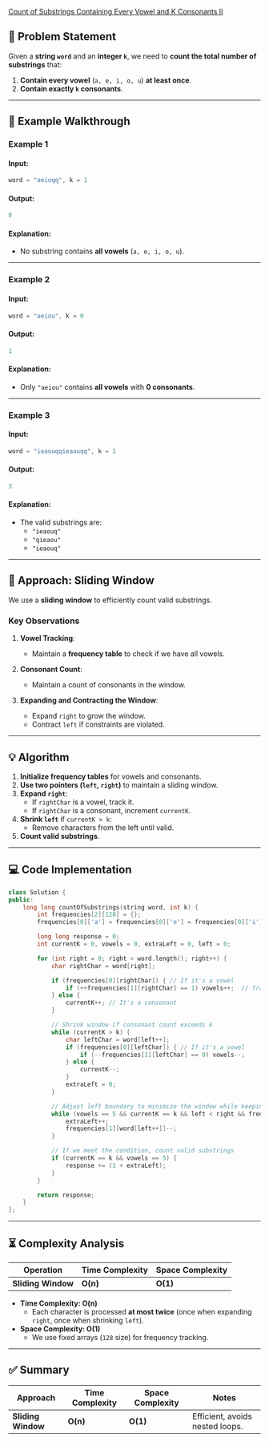[Count of Substrings Containing Every Vowel and K Consonants II](https://leetcode.com/problems/count-of-substrings-containing-every-vowel-and-k-consonants-ii/description/?envType=daily-question&envId=2025-03-10)

## **📌 Problem Statement**
Given a **string `word`** and an **integer `k`**, we need to **count the total number of substrings** that:
1. **Contain every vowel** (`a, e, i, o, u`) **at least once**.
2. **Contain exactly `k` consonants**.

---

## **🔹 Example Walkthrough**
### **Example 1**
#### **Input:**
```cpp
word = "aeioqq", k = 1
```
#### **Output:**
```cpp
0
```
#### **Explanation:**
- No substring contains **all vowels** (`a, e, i, o, u`).

---

### **Example 2**
#### **Input:**
```cpp
word = "aeiou", k = 0
```
#### **Output:**
```cpp
1
```
#### **Explanation:**
- Only `"aeiou"` contains **all vowels** with **0 consonants**.

---

### **Example 3**
#### **Input:**
```cpp
word = "ieaouqqieaouqq", k = 1
```
#### **Output:**
```cpp
3
```
#### **Explanation:**
- The valid substrings are:
  - `"ieaouq"`
  - `"qieaou"`
  - `"ieaouq"`

---

## **🚀 Approach: Sliding Window**
We use a **sliding window** to efficiently count valid substrings.

### **Key Observations**
1. **Vowel Tracking**:
   - Maintain a **frequency table** to check if we have all vowels.
   
2. **Consonant Count**:
   - Maintain a count of consonants in the window.
   
3. **Expanding and Contracting the Window**:
   - Expand `right` to grow the window.
   - Contract `left` if constraints are violated.

---

## **💡 Algorithm**
1. **Initialize frequency tables** for vowels and consonants.
2. **Use two pointers (`left`, `right`)** to maintain a sliding window.
3. **Expand `right`**:
   - If `rightChar` is a vowel, track it.
   - If `rightChar` is a consonant, increment `currentK`.
4. **Shrink `left`** if `currentK > k`:
   - Remove characters from the left until valid.
5. **Count valid substrings**.

---

## **💻 Code Implementation**
```cpp
class Solution {
public:
    long long countOfSubstrings(string word, int k) {
        int frequencies[2][128] = {};
        frequencies[0]['a'] = frequencies[0]['e'] = frequencies[0]['i'] = frequencies[0]['o'] = frequencies[0]['u'] = 1;

        long long response = 0;
        int currentK = 0, vowels = 0, extraLeft = 0, left = 0;

        for (int right = 0; right < word.length(); right++) {
            char rightChar = word[right];

            if (frequencies[0][rightChar]) { // If it's a vowel
                if (++frequencies[1][rightChar] == 1) vowels++;  // Track vowel occurrence
            } else {
                currentK++; // It's a consonant
            }

            // Shrink window if consonant count exceeds k
            while (currentK > k) {
                char leftChar = word[left++];
                if (frequencies[0][leftChar]) { // If it's a vowel
                    if (--frequencies[1][leftChar] == 0) vowels--;
                } else {
                    currentK--;
                }
                extraLeft = 0;
            }

            // Adjust left boundary to minimize the window while keeping all vowels
            while (vowels == 5 && currentK == k && left < right && frequencies[0][word[left]] && frequencies[1][word[left]] > 1) {
                extraLeft++;
                frequencies[1][word[left++]]--;
            }

            // If we meet the condition, count valid substrings
            if (currentK == k && vowels == 5) {
                response += (1 + extraLeft);
            }
        }

        return response;
    }
};
```

---

## **⏳ Complexity Analysis**
| **Operation**   | **Time Complexity** | **Space Complexity** |
|----------------|--------------------|--------------------|
| **Sliding Window** | **O(n)** | **O(1)** |

- **Time Complexity: O(n)**
  - Each character is processed **at most twice** (once when expanding `right`, once when shrinking `left`).
- **Space Complexity: O(1)**
  - We use fixed arrays (`128` size) for frequency tracking.

---

## **✅ Summary**
| Approach | Time Complexity | Space Complexity | Notes |
|----------|---------------|----------------|----------------|
| **Sliding Window** | **O(n)** | **O(1)** | Efficient, avoids nested loops. |

